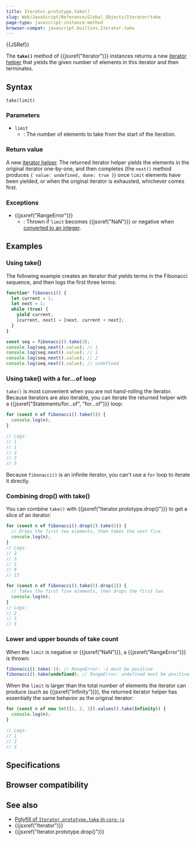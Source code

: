 ```yaml
---
title: Iterator.prototype.take()
slug: Web/JavaScript/Reference/Global_Objects/Iterator/take
page-type: javascript-instance-method
browser-compat: javascript.builtins.Iterator.take
---
```


{{JSRef}}

The **`take()`** method of {{jsxref("Iterator")}} instances returns a new [iterator helper](/Web/JavaScript/Reference/Global_Objects/Iterator#iterator_helpers) that yields the given number of elements in this iterator and then terminates.

## Syntax

```js-nolint
take(limit)
```

### Parameters

- `limit`
  - : The number of elements to take from the start of the iteration.

### Return value

A new [iterator helper](/Web/JavaScript/Reference/Global_Objects/Iterator#iterator_helpers). The returned iterator helper yields the elements in the original iterator one-by-one, and then completes (the `next()` method produces `{ value: undefined, done: true }`) once `limit` elements have been yielded, or when the original iterator is exhausted, whichever comes first.

### Exceptions

- {{jsxref("RangeError")}}
  - : Thrown if `limit` becomes {{jsxref("NaN")}} or negative when [converted to an integer](/Web/JavaScript/Reference/Global_Objects/Number#integer_conversion).

## Examples

### Using take()

The following example creates an iterator that yields terms in the Fibonacci sequence, and then logs the first three terms:

```js
function* fibonacci() {
  let current = 1;
  let next = 1;
  while (true) {
    yield current;
    [current, next] = [next, current + next];
  }
}

const seq = fibonacci().take(3);
console.log(seq.next().value); // 1
console.log(seq.next().value); // 1
console.log(seq.next().value); // 2
console.log(seq.next().value); // undefined
```

### Using take() with a for...of loop

`take()` is most convenient when you are not hand-rolling the iterator. Because iterators are also iterable, you can iterate the returned helper with a {{jsxref("Statements/for...of", "for...of")}} loop:

```js
for (const n of fibonacci().take(5)) {
  console.log(n);
}

// Logs:
// 1
// 1
// 2
// 3
// 5
```

Because `fibonacci()` is an infinite iterator, you can't use a `for` loop to iterate it directly.

### Combining drop() with take()

You can combine `take()` with {{jsxref("Iterator.prototype.drop()")}} to get a slice of an iterator:

```js
for (const n of fibonacci().drop(2).take(5)) {
  // Drops the first two elements, then takes the next five
  console.log(n);
}
// Logs:
// 2
// 3
// 5
// 8
// 13

for (const n of fibonacci().take(5).drop(2)) {
  // Takes the first five elements, then drops the first two
  console.log(n);
}
// Logs:
// 2
// 3
// 5
```

### Lower and upper bounds of take count

When the `limit` is negative or {{jsxref("NaN")}}, a {{jsxref("RangeError")}} is thrown:

```js
fibonacci().take(-1); // RangeError: -1 must be positive
fibonacci().take(undefined); // RangeError: undefined must be positive
```

When the `limit` is larger than the total number of elements the iterator can produce (such as {{jsxref("Infinity")}}), the returned iterator helper has essentially the same behavior as the original iterator:

```js
for (const n of new Set([1, 2, 3]).values().take(Infinity)) {
  console.log(n);
}

// Logs:
// 1
// 2
// 3
```

## Specifications



## Browser compatibility



## See also

- [Polyfill of `Iterator.prototype.take` in `core-js`](https://github.com/zloirock/core-js#iterator-helpers)
- {{jsxref("Iterator")}}
- {{jsxref("Iterator.prototype.drop()")}}

